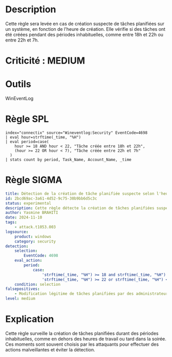 # Description

Cette règle sera levée en cas de création suspecte de tâches planifiées sur un système, en fonction de l'heure de création. Elle vérifie si des tâches ont été créées pendant des périodes inhabituelles, comme entre 18h et 22h ou entre 22h et 7h.

# Criticité : **MEDIUM**

# Outils

WinEventLog

# Règle SPL

```spl
index="connectix" source="Wineventlog:Security" EventCode=4698
| eval hour=strftime(_time, "%H")
| eval period=case(
    hour >= 18 AND hour < 22, "Tâche créée entre 18h et 22h",
    (hour >= 22 OR hour < 7), "Tâche créée entre 22h et 7h"
  )
| stats count by period, Task_Name, Account_Name, _time
```

# Règle SIGMA

```yaml
title: Détection de la création de tâche planifiée suspecte selon l'heure
id: 2bcd69ac-3a61-4d52-9c75-30b9bb6d5c3c
status: experimental
description: Cette règle détecte la création de tâches planifiées suspectes en fonction de l'heure de création, signalant les périodes où une activité suspecte pourrait se produire.
author: Yasmine BRAHITI
date: 2024-11-10
tags:
    - attack.t1053.003
logsource:
    product: windows
    category: security
detection:
    selection:
        EventCode: 4698
    eval_action:
        period:
            case:
                'strftime(_time, "%H") >= 18 and strftime(_time, "%H") < 22': "Tâche créée entre 18h et 22h"
                'strftime(_time, "%H") >= 22 or strftime(_time, "%H") < 7': "Tâche créée entre 22h et 7h"
    condition: selection
falsepositives:
    - Modification légitime de tâches planifiées par des administrateurs
level: medium
```

# Explication

Cette règle surveille la création de tâches planifiées durant des périodes inhabituelles, comme en dehors des heures de travail ou tard dans la soirée. Ces moments sont souvent choisis par les attaquants pour effectuer des actions malveillantes et éviter la détection. 

